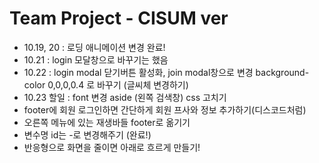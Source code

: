 # Team Project - CISUM ver

- 10.19, 20 : 로딩 애니메이션 변경 완료!
- 10.21 : login 모달창으로 바꾸기는 했음
- 10.22 : login modal 닫기버튼 활성화, join modal창으로 변경 background-color 0,0,0,0.4 로 바꾸기 (글씨체 변경하기)
- 10.23 할일 : font 변경 aside (왼쪽 검색창) css 고치기
- footer에 회원 로그인하면 간단하게 회원 프사와 정보 추가하기(디스코드처럼)
- 오른쪽 메뉴에 있는 재생바들 footer로 옮기기
- 변수명 id는 -로 변경해주기 (완료!)
- 반응형으로 화면을 줄이면 아래로 흐르게 만들기!
